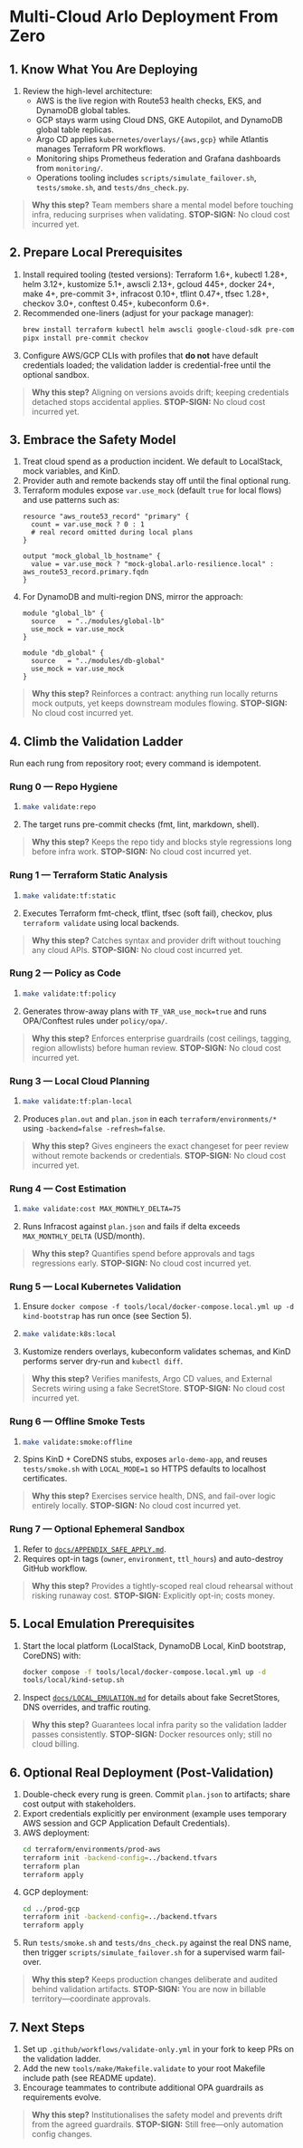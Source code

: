 # Multi-Cloud Arlo Deployment From Zero

## 1. Know What You Are Deploying
1. Review the high-level architecture:
   - AWS is the live region with Route53 health checks, EKS, and DynamoDB global tables.
   - GCP stays warm using Cloud DNS, GKE Autopilot, and DynamoDB global table replicas.
   - Argo CD applies `kubernetes/overlays/{aws,gcp}` while Atlantis manages Terraform PR workflows.
   - Monitoring ships Prometheus federation and Grafana dashboards from `monitoring/`.
   - Operations tooling includes `scripts/simulate_failover.sh`, `tests/smoke.sh`, and `tests/dns_check.py`.
> **Why this step?** Team members share a mental model before touching infra, reducing surprises when validating.
> **STOP-SIGN:** No cloud cost incurred yet.

## 2. Prepare Local Prerequisites
1. Install required tooling (tested versions): Terraform 1.6+, kubectl 1.28+, helm 3.12+, kustomize 5.1+, awscli 2.13+, gcloud 445+, docker 24+, make 4+, pre-commit 3+, infracost 0.10+, tflint 0.47+, tfsec 1.28+, checkov 3.0+, conftest 0.45+, kubeconform 0.6+.
2. Recommended one-liners (adjust for your package manager):
   ```bash
   brew install terraform kubectl helm awscli google-cloud-sdk pre-commit kind infracost tflint tfsec checkov conftest kubeconform
   pipx install pre-commit checkov
   ```
3. Configure AWS/GCP CLIs with profiles that **do not** have default credentials loaded; the validation ladder is credential-free until the optional sandbox.
> **Why this step?** Aligning on versions avoids drift; keeping credentials detached stops accidental applies.
> **STOP-SIGN:** No cloud cost incurred yet.

## 3. Embrace the Safety Model
1. Treat cloud spend as a production incident. We default to LocalStack, mock variables, and KinD.
2. Provider auth and remote backends stay off until the final optional rung.
3. Terraform modules expose `var.use_mock` (default `true` for local flows) and use patterns such as:
   ```hcl
   resource "aws_route53_record" "primary" {
     count = var.use_mock ? 0 : 1
     # real record omitted during local plans
   }

   output "mock_global_lb_hostname" {
     value = var.use_mock ? "mock-global.arlo-resilience.local" : aws_route53_record.primary.fqdn
   }
   ```
4. For DynamoDB and multi-region DNS, mirror the approach:
   ```hcl
   module "global_lb" {
     source   = "../modules/global-lb"
     use_mock = var.use_mock
   }

   module "db_global" {
     source   = "../modules/db-global"
     use_mock = var.use_mock
   }
   ```
> **Why this step?** Reinforces a contract: anything run locally returns mock outputs, yet keeps downstream modules flowing.
> **STOP-SIGN:** No cloud cost incurred yet.

## 4. Climb the Validation Ladder
Run each rung from repository root; every command is idempotent.

### Rung 0 — Repo Hygiene
1. ```bash
   make validate:repo
   ```
2. The target runs pre-commit checks (fmt, lint, markdown, shell).
> **Why this step?** Keeps the repo tidy and blocks style regressions long before infra work.
> **STOP-SIGN:** No cloud cost incurred yet.

### Rung 1 — Terraform Static Analysis
1. ```bash
   make validate:tf:static
   ```
2. Executes Terraform fmt-check, tflint, tfsec (soft fail), checkov, plus `terraform validate` using local backends.
> **Why this step?** Catches syntax and provider drift without touching any cloud APIs.
> **STOP-SIGN:** No cloud cost incurred yet.

### Rung 2 — Policy as Code
1. ```bash
   make validate:tf:policy
   ```
2. Generates throw-away plans with `TF_VAR_use_mock=true` and runs OPA/Conftest rules under `policy/opa/`.
> **Why this step?** Enforces enterprise guardrails (cost ceilings, tagging, region allowlists) before human review.
> **STOP-SIGN:** No cloud cost incurred yet.

### Rung 3 — Local Cloud Planning
1. ```bash
   make validate:tf:plan-local
   ```
2. Produces `plan.out` and `plan.json` in each `terraform/environments/*` using `-backend=false -refresh=false`.
> **Why this step?** Gives engineers the exact changeset for peer review without remote backends or credentials.
> **STOP-SIGN:** No cloud cost incurred yet.

### Rung 4 — Cost Estimation
1. ```bash
   make validate:cost MAX_MONTHLY_DELTA=75
   ```
2. Runs Infracost against `plan.json` and fails if delta exceeds `MAX_MONTHLY_DELTA` (USD/month).
> **Why this step?** Quantifies spend before approvals and tags regressions early.
> **STOP-SIGN:** No cloud cost incurred yet.

### Rung 5 — Local Kubernetes Validation
1. Ensure `docker compose -f tools/local/docker-compose.local.yml up -d kind-bootstrap` has run once (see Section 5).
2. ```bash
   make validate:k8s:local
   ```
3. Kustomize renders overlays, kubeconform validates schemas, and KinD performs server dry-run and `kubectl diff`.
> **Why this step?** Verifies manifests, Argo CD values, and External Secrets wiring using a fake SecretStore.
> **STOP-SIGN:** No cloud cost incurred yet.

### Rung 6 — Offline Smoke Tests
1. ```bash
   make validate:smoke:offline
   ```
2. Spins KinD + CoreDNS stubs, exposes `arlo-demo-app`, and reuses `tests/smoke.sh` with `LOCAL_MODE=1` so HTTPS defaults to localhost certificates.
> **Why this step?** Exercises service health, DNS, and fail-over logic entirely locally.
> **STOP-SIGN:** No cloud cost incurred yet.

### Rung 7 — Optional Ephemeral Sandbox
1. Refer to [`docs/APPENDIX_SAFE_APPLY.md`](APPENDIX_SAFE_APPLY.md).
2. Requires opt-in tags (`owner`, `environment`, `ttl_hours`) and auto-destroy GitHub workflow.
> **Why this step?** Provides a tightly-scoped real cloud rehearsal without risking runaway cost.
> **STOP-SIGN:** Explicitly opt-in; costs money.

## 5. Local Emulation Prerequisites
1. Start the local platform (LocalStack, DynamoDB Local, KinD bootstrap, CoreDNS) with:
   ```bash
   docker compose -f tools/local/docker-compose.local.yml up -d
   tools/local/kind-setup.sh
   ```
2. Inspect [`docs/LOCAL_EMULATION.md`](LOCAL_EMULATION.md) for details about fake SecretStores, DNS overrides, and traffic routing.
> **Why this step?** Guarantees local infra parity so the validation ladder passes consistently.
> **STOP-SIGN:** Docker resources only; still no cloud billing.

## 6. Optional Real Deployment (Post-Validation)
1. Double-check every rung is green. Commit `plan.json` to artifacts; share cost output with stakeholders.
2. Export credentials explicitly per environment (example uses temporary AWS session and GCP Application Default Credentials).
3. AWS deployment:
   ```bash
   cd terraform/environments/prod-aws
   terraform init -backend-config=../backend.tfvars
   terraform plan
   terraform apply
   ```
4. GCP deployment:
   ```bash
   cd ../prod-gcp
   terraform init -backend-config=../backend.tfvars
   terraform apply
   ```
5. Run `tests/smoke.sh` and `tests/dns_check.py` against the real DNS name, then trigger `scripts/simulate_failover.sh` for a supervised warm fail-over.
> **Why this step?** Keeps production changes deliberate and audited behind validation artifacts.
> **STOP-SIGN:** You are now in billable territory—coordinate approvals.

## 7. Next Steps
1. Set up `.github/workflows/validate-only.yml` in your fork to keep PRs on the validation ladder.
2. Add the new `tools/make/Makefile.validate` to your root Makefile include path (see README update).
3. Encourage teammates to contribute additional OPA guardrails as requirements evolve.
> **Why this step?** Institutionalises the safety model and prevents drift from the agreed guardrails.
> **STOP-SIGN:** Still free—only automation config changes.
